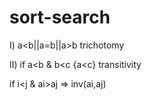 # sort-search


I) a<b||a=b||a>b trichotomy 

II) if a<b & b<c {a<c} transitivity

if i<j & ai>aj => inv(ai,aj)

